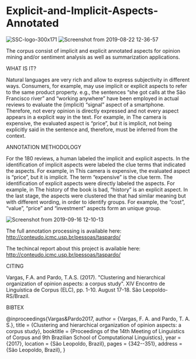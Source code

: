 # Explicit-and-Implicit-Aspects-Annotated


![SSC-logo-300x171](https://user-images.githubusercontent.com/19657817/63529693-77e6b100-c4db-11e9-9385-7d9b109427a2.png) ![Screenshot from 2019-08-22 12-36-57](https://user-images.githubusercontent.com/19657817/63529275-ccd5f780-c4da-11e9-9d2c-dce592d855e7.png) 

The corpus consist of implicit and explicit annotated aspects for opinion mining and/or sentiment analysis as well as summarization applications. 


WHAT IS IT?

Natural languages are very rich and allow to express subjectivity in different ways. Consumers, for example, may use implicit or explicit aspects to refer to the same product property. e.g., the sentences “she got calls at the São Francisco river” and “working anywhere” have been employed in actual reviews to evaluate the (implicit) “signal” aspect of a smartphone. Therefore, not every opinion is directly expressed and not every aspect appears in a explicit way in the text. For example, in The camera is expensive, the evaluated aspect is “price”, but it is implicit, not being explicitly said in the sentence and, therefore, must be inferred from the context. 


ANNOTATION METHODOLOGY

For the 180 reviews, a human labeled the implicit and explicit aspects. In the identification of implicit aspects were labeled the clue terms that indicated the aspects. For example, in This camera is expensive, the evaluated aspect is “price”, but it is implicit. The term “expensive” is the clue term. The identification of explicit aspects were directly labeled the aspects. For example, in The history of the book is bad, “history” is an explicit aspect. In the last stage, the aspects were clustered the that had similar meaning but with different wording, in order to identify groups. For example, the “cost”, “value”, “price” and “investment” aspects form an unique group. 

![Screenshot from 2019-09-16 12-10-13](https://user-images.githubusercontent.com/19657817/64970781-d7d33c00-d87c-11e9-9eba-50924b62c754.png)

The full annotation processing is available here: http://conteudo.icmc.usp.br/pessoas/taspardo/

The techincal report about this project is available here: http://conteudo.icmc.usp.br/pessoas/taspardo/


CITING 

Vargas, F.A. and Pardo, T.A.S. (2017). "Clustering and hierarchical organization of opinion aspects: a corpus study". XIV Encontro de Linguística de Corpus (ELC), pp. 1-10. August 17-18. São Leopoldo-RS/Brazil. 


BIBTEX

@inproceedings{Vargas&Pardo2017,
 author = {Vargas, F. A. and Pardo, T. A. S.},
 title = {Clustering and hierarchical organization of opinion aspects: a corpus study},
 booktitle = {Proceedings of the 14th Meeting of Linguistics of Corpus and 9th Brazilian School of Computational Linguistics},
 year = {2017},
 location = {São Leopoldo, Brazil},
 pages = {342--351},
 address = {São Leopoldo, Brazil},
}



